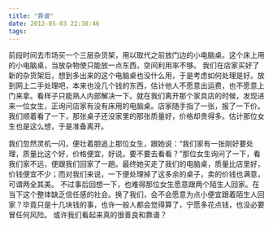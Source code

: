 ```yaml
---
title: "靠谱"
date: 2012-05-03 22:38:46
tags:
---
```


前段时间去市场买一个三层杂货架，用以取代之前放门边的小电脑桌。这个床上用的小电脑桌，当放杂物使只能放一点东西，空间利用率不够。 我们在店家买好了新的杂货架后，想到多出来的这个电脑桌也没什么用，于是考虑如何处理是好。放到网上二手处理吧，本来也没几个钱的东西，估计他人不愿意出运费，也不愿意上门来拿。看样子只能熟人内部解决一下。就在我们离开那个家具店的时候，发现进来一位女生，正询问店家有没有床用的电脑桌。店家随手指了一张，报了一下价。我们顺着看了一下，那张桌子还没家里的那张质量好，价格却贵得多。估计那位女生也是这么想，于是准备离开。 

我们忽然灵机一闪，便壮着胆追上那位女生，跟她说：“我们家有一张刚好要处理，质量比这个好，价格便宜，好说。要不要去看看？”那位女生询问了一下，看我们家不远，便跟我们回家了一趟。最终她买走了我们的电脑桌，质量比店里好，价钱便宜不少；而对我们来说，一下便处理掉了这多余的桌子，卖的价钱也满意，可谓两全其美。 不过事后回想一下，也难得那位女生愿意跟两个陌生人回家。在当下这个整体缺乏信任感的社会。换了我们，会不会愿意为点小便宜跟着陌生人回家？毕竟只是十几块钱的事，也许一般人都会觉得算了，宁愿多花点钱，也没必要冒任何风险。 或许我们看起来真的很善良和靠谱？